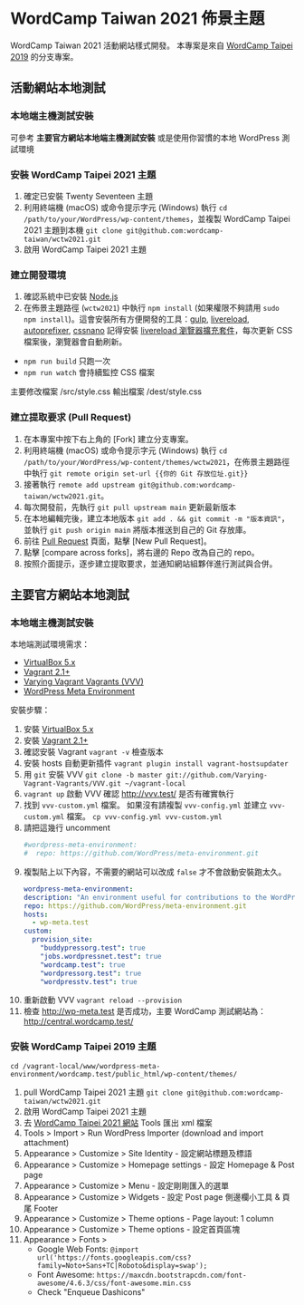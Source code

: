 # WordCamp Taiwan 2021 佈景主題

WordCamp Taiwan 2021 活動網站樣式開發。
本專案是來自 [WordCamp Taipei 2019](https://github.com/wordcamp-taiwan/WCTPETW) 的分支專案。

## 活動網站本地測試

### 本地端主機測試安裝

可參考 **主要官方網站本地端主機測試安裝** 或是使用你習慣的本地 WordPress 測試環境

### 安裝 WordCamp Taipei 2021 主題

1. 確定已安裝 Twenty Seventeen 主題
2. 利用終端機 (macOS) 或命令提示字元 (Windows) 執行 `cd /path/to/your/WordPress/wp-content/themes`，並複製 WordCamp Taipei 2021 主題到本機 `git clone git@github.com:wordcamp-taiwan/wctw2021.git`
3. 啟用 WordCamp Taipei 2021 主題

### 建立開發環境

1. 確認系統中已安裝 [Node.js](https://nodejs.org/en/)
2. 在佈景主題路徑 (`wctw2021`) 中執行 `npm install` (如果權限不夠請用 `sudo npm install`)。這會安裝所有方便開發的工具：[gulp](https://gulpjs.com/), [livereload](https://www.npmjs.com/package/gulp-livereload), [autoprefixer](https://github.com/postcss/autoprefixer), [cssnano](https://cssnano.co/)
記得安裝 [livereload 瀏覽器擴充套件](http://livereload.com/extensions/)，每次更新 CSS 檔案後，瀏覽器會自動刷新。

- `npm run build` 只跑一次
- `npm run watch` 會持續監控 CSS 檔案

主要修改檔案 /src/style.css
輸出檔案 /dest/style.css

### 建立提取要求 (Pull Request)
1. 在本專案中按下右上角的 \[Fork\] 建立分支專案。
2. 利用終端機 (macOS) 或命令提示字元 (Windows) 執行 `cd /path/to/your/WordPress/wp-content/themes/wctw2021`，在佈景主題路徑中執行 `git remote origin set-url {{你的 Git 存放位址.git}}`
3. 接著執行 `remote add upstream git@github.com:wordcamp-taiwan/wctw2021.git`。
4. 每次開發前，先執行 `git pull upstream main` 更新最新版本
5. 在本地編輯完後，建立本地版本 `git add . && git commit -m "版本資訊"`，並執行 `git push origin main` 將版本推送到自己的 Git 存放庫。
5. 前往 [Pull Request](https://github.com/wordcamp-taiwan/wctw2021/pulls) 頁面，點擊 \[New Pull Request\]。
6. 點擊 \[compare across forks\]，將右邊的 Repo 改為自己的 repo。
7. 按照介面提示，逐步建立提取要求，並通知網站組夥伴進行測試與合併。

## 主要官方網站本地測試

### 本地端主機測試安裝

本地端測試環境需求：
- [VirtualBox 5.x](https://www.virtualbox.org/wiki/Downloads)
- [Vagrant 2.1+](https://www.vagrantup.com/downloads.html)
- [Varying Vagrant Vagrants (VVV)](https://varyingvagrantvagrants.org/)
- [WordPress Meta Environment](https://github.com/WordPress/meta-environment)

安裝步驟：
1. 安裝 [VirtualBox 5.x](https://www.virtualbox.org/wiki/Downloads)
2. 安裝 [Vagrant 2.1+](https://www.vagrantup.com/downloads.html)
3. 確認安裝 Vagrant `vagrant -v` 檢查版本
4. 安裝 hosts 自動更新插件 `vagrant plugin install vagrant-hostsupdater`
5. 用 `git` 安裝 VVV `git clone -b master git://github.com/Varying-Vagrant-Vagrants/VVV.git ~/vagrant-local`
6. `vagrant up` 啟動 VVV 確認 http://vvv.test/ 是否有確實執行
7. 找到 `vvv-custom.yml` 檔案。
   如果沒有請複製 `vvv-config.yml` 並建立 `vvv-custom.yml` 檔案。 `cp vvv-config.yml vvv-custom.yml`
8. 請把這幾行 uncomment
   ```yml
   #wordpress-meta-environment:
   #  repo: https://github.com/WordPress/meta-environment.git
   ```
9. 複製貼上以下內容，不需要的網站可以改成 `false` 才不會啟動安裝跑太久。
   ```yml
   wordpress-meta-environment:
   description: "An environment useful for contributions to the WordPress meta team."
   repo: https://github.com/WordPress/meta-environment.git
   hosts:
     - wp-meta.test
   custom:
     provision_site:
       "buddypressorg.test": true
       "jobs.wordpressnet.test": true
       "wordcamp.test": true
       "wordpressorg.test": true
       "wordpresstv.test": true
   ```
10. 重新啟動 VVV
    `vagrant reload --provision`
11. 檢查 http://wp-meta.test 是否成功，主要 WordCamp 測試網站為：http://central.wordcamp.test/

### 安裝 WordCamp Taipei 2019 主題

`cd /vagrant-local/www/wordpress-meta-environment/wordcamp.test/public_html/wp-content/themes/`
1. pull WordCamp Taipei 2021 主題 `git clone git@github.com:wordcamp-taiwan/wctw2021.git`
2. 啟用 WordCamp Taipei 2021 主題
3. 去 [WordCamp Taipei 2021 網站](https://taiwan.wordcamp.org/2021/wp-admin/export.php) Tools 匯出 xml 檔案
4. Tools > Import > Run WordPress Importer (download and import attachment)
5. Appearance > Customize > Site Identity - 設定網站標題及標語
6. Appearance > Customize > Homepage settings - 設定 Homepage & Post page
7. Appearance > Customize > Menu - 設定剛剛匯入的選單
8. Appearance > Customize > Widgets - 設定 Post page 側邊欄小工具 & 頁尾 Footer
9. Appearance > Customize > Theme options - Page layout: 1 column
10. Appearance > Customize > Theme options - 設定首頁區塊
11. Appearance > Fonts >
    * Google Web Fonts: `@import url('https://fonts.googleapis.com/css?family=Noto+Sans+TC|Roboto&display=swap');`
    * Font Awesome: `https://maxcdn.bootstrapcdn.com/font-awesome/4.6.3/css/font-awesome.min.css`
    * Check "Enqueue Dashicons"


